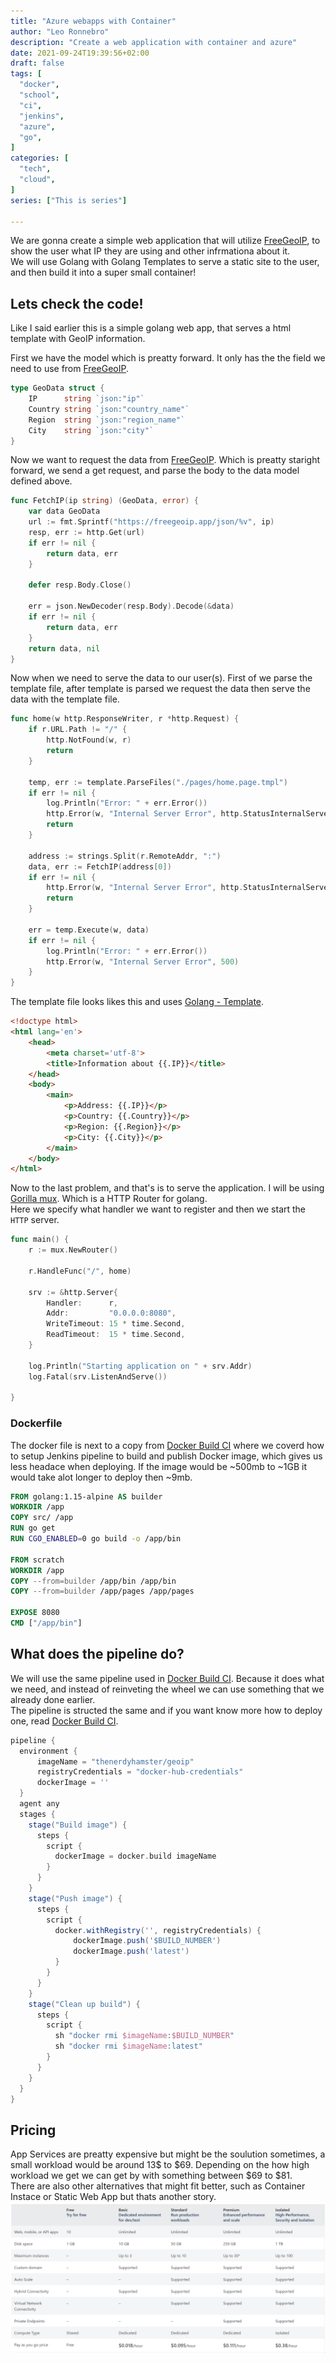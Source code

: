 ```yaml
---
title: "Azure webapps with Container"
author: "Leo Ronnebro"
description: "Create a web application with container and azure"
date: 2021-09-24T19:39:56+02:00
draft: false
tags: [
  "docker",
  "school",
  "ci",
  "jenkins",
  "azure",
  "go",
]
categories: [
  "tech",
  "cloud",
]
series: ["This is series"]

---
```


We are gonna create a simple web application that will utilize [FreeGeoIP](https://freegeoip.app), to show the user what IP they are using and other infrmationa about it.  
We will use Golang with Golang Templates to serve a static site to the user, and then build it into a super small container!  

## Lets check the code!
Like I said earlier this is a simple golang web app, that serves a html template with GeoIP information.

First we have the model which is preatty forward.
It only has the the field we need to use from [FreeGeoIP](https://freegeoip.app).
```go
type GeoData struct {
	IP      string `json:"ip"`
	Country string `json:"country_name"`
	Region  string `json:"region_name"`
	City    string `json:"city"`
}
```

Now we want to request the data from [FreeGeoIP](https://freegeoip.app).
Which is preatty staright forward, we send a get request, and parse the body to the data model defined above.

```go
func FetchIP(ip string) (GeoData, error) {
	var data GeoData
	url := fmt.Sprintf("https://freegeoip.app/json/%v", ip)
	resp, err := http.Get(url)
	if err != nil {
		return data, err
	}

	defer resp.Body.Close()

	err = json.NewDecoder(resp.Body).Decode(&data)
	if err != nil {
		return data, err
	}
	return data, nil
}
```

Now when we need to serve the data to our user(s).
First of we parse the template file, after template is parsed we request the data then serve the data with the template file.
```go
func home(w http.ResponseWriter, r *http.Request) {
	if r.URL.Path != "/" {
		http.NotFound(w, r)
		return
	}

	temp, err := template.ParseFiles("./pages/home.page.tmpl")
	if err != nil {
		log.Println("Error: " + err.Error())
		http.Error(w, "Internal Server Error", http.StatusInternalServerError)
		return
	}

	address := strings.Split(r.RemoteAddr, ":")
	data, err := FetchIP(address[0])
	if err != nil {
		http.Error(w, "Internal Server Error", http.StatusInternalServerError)
		return
	}

	err = temp.Execute(w, data)
	if err != nil {
		log.Println("Error: " + err.Error())
		http.Error(w, "Internal Server Error", 500)
	}
}
```

The template file looks likes this and uses [Golang - Template](https://pkg.go.dev/text/template).
```html
<!doctype html>
<html lang='en'>
    <head>
        <meta charset='utf-8'>
        <title>Information about {{.IP}}</title>
    </head>
    <body>
        <main>
            <p>Address: {{.IP}}</p>
            <p>Country: {{.Country}}</p>
            <p>Region: {{.Region}}</p>
            <p>City: {{.City}}</p>
        </main>
    </body>
</html>
```

Now to the last problem, and that's is to serve the application. I will be using [Gorilla mux](https://github.com/gorilla/mux). Which is a HTTP Router for golang.  
Here we specify what handler we want to register and then we start the `HTTP` server.
```go
func main() {
	r := mux.NewRouter()

	r.HandleFunc("/", home)

	srv := &http.Server{
		Handler:      r,
		Addr:         "0.0.0.0:8080",
		WriteTimeout: 15 * time.Second,
		ReadTimeout:  15 * time.Second,
	}

	log.Println("Starting application on " + srv.Addr)
	log.Fatal(srv.ListenAndServe())

}
```
### Dockerfile
The docker file is next to a copy from [Docker Build CI](https://blog.letnh.com/docker-build-ci/) where we coverd how to setup Jenkins pipeline to build and publish Docker image, which gives us less headace when deploying. If the image would be ~500mb to ~1GB it would take alot longer to deploy then ~9mb.
```Dockerfile
FROM golang:1.15-alpine AS builder
WORKDIR /app
COPY src/ /app
RUN go get
RUN CGO_ENABLED=0 go build -o /app/bin

FROM scratch
WORKDIR /app
COPY --from=builder /app/bin /app/bin
COPY --from=builder /app/pages /app/pages

EXPOSE 8080
CMD ["/app/bin"]
```

## What does the pipeline do?
We will use the same pipeline used in [Docker Build CI](https://blog.letnh.com/docker-build-ci/). Because it does what we need, and instead of reinveting the wheel we can use something that we already done earlier.  
The pipeline is structed the same and if you want know more how to deploy one, read [Docker Build CI](https://blog.letnh.com/docker-build-ci/). 
```gradle
pipeline {
  environment {
      imageName = "thenerdyhamster/geoip"
      registryCredentials = "docker-hub-credentials"
      dockerImage = ''
  }
  agent any
  stages {
    stage("Build image") {
      steps {
        script {
          dockerImage = docker.build imageName
        }
      }
    }
    stage("Push image") {
      steps {
        script {
          docker.withRegistry('', registryCredentials) {
              dockerImage.push('$BUILD_NUMBER')
              dockerImage.push('latest')
          }
        }
      }
    }
    stage("Clean up build") {
      steps {
        script {
          sh "docker rmi $imageName:$BUILD_NUMBER"
          sh "docker rmi $imageName:latest"
        }
      }
    }
  }
}

```
## Pricing

App Services are preatty expensive but might be the soulution sometimes, a small workload would be around 13$ to $69. 
Depending on the how high workload we get we can get by with something between $69 to $81.  
There are also other alternatives that might fit better, such as Container Instace or Static Web App but thats another story.
![Azure App Service Pricing](/azure-app-service-pricing.png)



